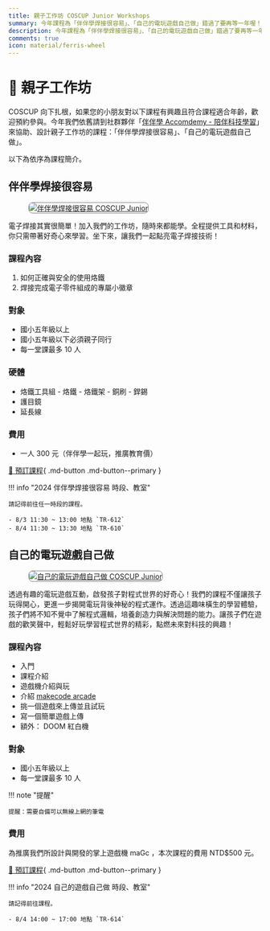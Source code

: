 ```yaml
---
title: 親子工作坊 COSCUP Junior Workshops
summary: 今年課程為「伴伴學焊接很容易」、「自己的電玩遊戲自己做」錯過了要再等一年喔！
description: 今年課程為「伴伴學焊接很容易」、「自己的電玩遊戲自己做」錯過了要再等一年喔！
comments: true
icon: material/ferris-wheel
---
```


# :ferris_wheel: 親子工作坊

COSCUP 向下扎根，如果您的小朋友對以下課程有興趣且符合課程適合年齡，歡迎預約參與。今年我們依舊請到社群夥伴「[伴伴學 Accomdemy - 陪伴科技學習](https://www.facebook.com/groups/accomdemy/)」來協助、設計親子工作坊的課程：「伴伴學焊接很容易」、「自己的電玩遊戲自己做」。

以下為依序為課程簡介。

## 伴伴學焊接很容易

<figure markdown="span">
    <a href="https://volunteer.coscup.org/img/2024/coscup_junior_workshop_2024_1.jpg">
        <img src="https://volunteer.coscup.org/img/2024/coscup_junior_workshop_2024_1.jpg"
            alt="伴伴學焊接很容易 COSCUP Junior" title="伴伴學焊接很容易 COSCUP Junior"
            style="border-radius: 8px;border:1px solid hsl(0, 0%, 50%);">
    </a>
</figure>

電子焊接其實很簡單！加入我們的工作坊，隨時來都能學。全程提供工具和材料，你只需帶著好奇心來學習。坐下來，讓我們一起點亮電子焊接技術！

### 課程內容

1. 如何正確與安全的使用烙鐵
2. 焊接完成電子零件組成的專屬小徽章

### 對象

- 國小五年級以上
- 國小五年級以下必須親子同行
- 每一堂課最多 10 人

### 硬體

- 烙鐵工具組
      - 烙鐵
      - 烙鐵架
      - 銅刷
      - 銲錫
- 護目鏡
- 延長線

### 費用

- 一人 300 元（伴伴學一起玩，推廣教育價）

[:hatched_chick: 預訂課程](https://ocf.neticrm.tw/civicrm/event/info?reset=1&id=44){ .md-button .md-button--primary }

!!! info "2024 伴伴學焊接很容易 時段、教室"

    請記得前往任一時段的課程。

    - 8/3 11:30 ~ 13:00 地點 `TR-612`
    - 8/4 11:30 ~ 13:30 地點 `TR-610`

## 自己的電玩遊戲自己做

<figure markdown="span">
    <a href="https://volunteer.coscup.org/img/2024/coscup_junior_workshop_2024_2.jpg">
        <img src="https://volunteer.coscup.org/img/2024/coscup_junior_workshop_2024_2.jpg"
            alt="自己的電玩遊戲自己做 COSCUP Junior" title="自己的電玩遊戲自己做 COSCUP Junior"
            style="border-radius: 8px;border:1px solid hsl(0, 0%, 50%);">
    </a>
</figure>

透過有趣的電玩遊戲互動，啟發孩子對程式世界的好奇心！我們的課程不僅讓孩子玩得開心，更進一步揭開電玩背後神秘的程式運作。透過這趣味橫生的學習體驗，孩子們將不知不覺中了解程式邏輯，培養創造力與解決問題的能力。讓孩子們在遊戲的歡笑聲中，輕鬆好玩學習程式世界的精彩，點燃未來對科技的興趣！

### 課程內容

- 入門
- 課程介紹
- 遊戲機介紹與玩
- 介紹 [makecode arcade](https://arcade.makecode.com/)
- 挑一個遊戲來上傳並且試玩
- 寫一個簡單遊戲上傳
- 額外： DOOM 紅白機

### 對象

- 國小五年級以上
- 每一堂課最多 10 人

!!! note "提醒"

    提醒：需要自備可以無線上網的筆電

### 費用

為推廣我們所設計與開發的掌上遊戲機 maGc ，本次課程的費用 NTD$500 元。

[:hatched_chick: 預訂課程](https://ocf.neticrm.tw/civicrm/event/info?reset=1&id=44){ .md-button .md-button--primary }

!!! info "2024 自己的遊戲自己做 時段、教室"

    請記得前往課程。

    - 8/4 14:00 ~ 17:00 地點 `TR-614`
